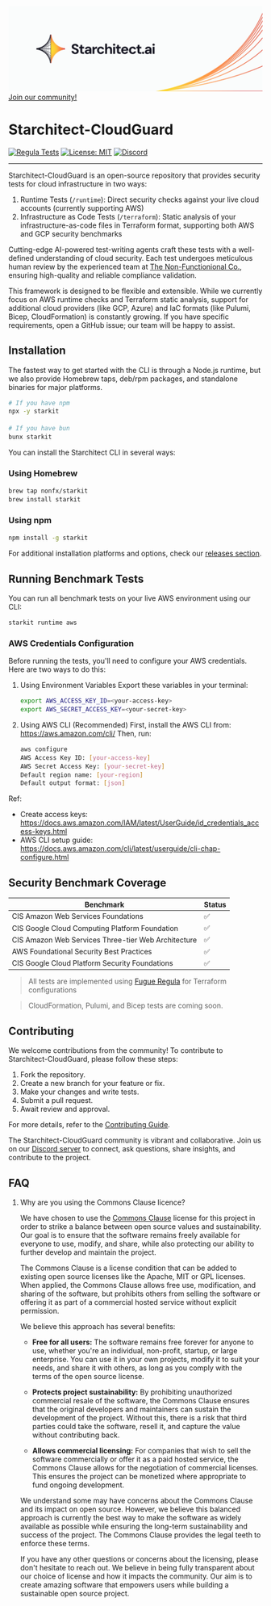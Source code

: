 [![Starchitect](./assets/starchitect.png)](https://starchitect.ai)
[Join our community!](https://discord.gg/kDTtfpgFFq)

# Starchitect-CloudGuard

[![Regula Tests](https://github.com/nonfx/starchitect-cloudguard/actions/workflows/regula-test.yml/badge.svg)](https://github.com/nonfx/starchitect-cloudguard/actions/workflows/regula-test.yml)
[![License: MIT](https://img.shields.io/badge/License-MIT-yellow.svg)](./LICENSE)
[![Discord](https://img.shields.io/discord/1306489507499216897)](https://discord.gg/kDTtfpgFFq)

---

Starchitect-CloudGuard is an open-source repository that provides security tests for cloud infrastructure in two ways:

1. Runtime Tests (`/runtime`): Direct security checks against your live cloud accounts (currently supporting AWS)
2. Infrastructure as Code Tests (`/terraform`): Static analysis of your infrastructure-as-code files in Terraform format, supporting both AWS and GCP security benchmarks

Cutting-edge AI-powered test-writing agents craft these tests with a well-defined understanding of cloud security. Each test undergoes meticulous human review by the experienced team at [The Non-Functionional Co.](https://nonfx.com), ensuring high-quality and reliable compliance validation.

This framework is designed to be flexible and extensible. While we currently focus on AWS runtime checks and Terraform static analysis, support for additional cloud providers (like GCP, Azure) and IaC formats (like Pulumi, Bicep, CloudFormation) is constantly growing. If you have specific requirements, open a GitHub issue; our team will be happy to assist.

## Installation

The fastest way to get started with the CLI is through a Node.js runtime, but we also provide Homebrew taps, deb/rpm packages, and standalone binaries for major platforms.

```bash
# If you have npm
npx -y starkit

# If you have bun
bunx starkit
```

You can install the Starchitect CLI in several ways:

### Using Homebrew

```bash
brew tap nonfx/starkit
brew install starkit
```

### Using npm

```bash
npm install -g starkit
```

For additional installation platforms and options, check our [releases section](https://github.com/nonfx/starchitect-cloudguard/releases).

## Running Benchmark Tests

You can run all benchmark tests on your live AWS environment using our CLI:

```bash
starkit runtime aws
```

### AWS Credentials Configuration

Before running the tests, you'll need to configure your AWS credentials. Here are two ways to do this:

1. Using Environment Variables
   Export these variables in your terminal:

   ```bash
   export AWS_ACCESS_KEY_ID=<your-access-key>
   export AWS_SECRET_ACCESS_KEY=<your-secret-key>
   ```

2. Using AWS CLI (Recommended)
   First, install the AWS CLI from: https://aws.amazon.com/cli/
   Then, run:
   ```bash
   aws configure
   AWS Access Key ID: [your-access-key]
   AWS Secret Access Key: [your-secret-key]
   Default region name: [your-region]
   Default output format: [json]
   ```

Ref:

- Create access keys: https://docs.aws.amazon.com/IAM/latest/UserGuide/id_credentials_access-keys.html
- AWS CLI setup guide: https://docs.aws.amazon.com/cli/latest/userguide/cli-chap-configure.html

## Security Benchmark Coverage

| Benchmark                                           | Status |
| --------------------------------------------------- | ------ |
| CIS Amazon Web Services Foundations                 | ✅     |
| CIS Google Cloud Computing Platform Foundation      | ✅     |
| CIS Amazon Web Services Three-tier Web Architecture | ✅     |
| AWS Foundational Security Best Practices            | ✅     |
| CIS Google Cloud Platform Security Foundations      | ✅     |

> All tests are implemented using [Fugue Regula](https://github.com/fugue/regula) for Terraform configurations

> CloudFormation, Pulumi, and Bicep tests are coming soon.

## Contributing

We welcome contributions from the community! To contribute to Starchitect-CloudGuard, please follow these steps:

1. Fork the repository.
2. Create a new branch for your feature or fix.
3. Make your changes and write tests.
4. Submit a pull request.
5. Await review and approval.

For more details, refer to the [Contributing Guide](CONTRIBUTING.md).

The Starchitect-CloudGuard community is vibrant and collaborative. Join us on our [Discord server](https://discord.gg/kDTtfpgFFq) to connect, ask questions, share insights, and contribute to the project.

## FAQ

1. Why are you using the Commons Clause licence?

   We have chosen to use the [Commons Clause](https://commonsclause.com/) license for this project in order to strike a balance between open source values and sustainability. Our goal is to ensure that the software remains freely available for everyone to use, modify, and share, while also protecting our ability to further develop and maintain the project.

   The Commons Clause is a license condition that can be added to existing open source licenses like the Apache, MIT or GPL licenses. When applied, the Commons Clause allows free use, modification, and sharing of the software, but prohibits others from selling the software or offering it as part of a commercial hosted service without explicit permission.

   We believe this approach has several benefits:

   - **Free for all users:** The software remains free forever for anyone to use, whether you're an individual, non-profit, startup, or large enterprise. You can use it in your own projects, modify it to suit your needs, and share it with others, as long as you comply with the terms of the open source license.

   - **Protects project sustainability:** By prohibiting unauthorized commercial resale of the software, the Commons Clause ensures that the original developers and maintainers can sustain the development of the project. Without this, there is a risk that third parties could take the software, resell it, and capture the value without contributing back.

   - **Allows commercial licensing:** For companies that wish to sell the software commercially or offer it as a paid hosted service, the Commons Clause allows for the negotiation of commercial licenses. This ensures the project can be monetized where appropriate to fund ongoing development.

   We understand some may have concerns about the Commons Clause and its impact on open source. However, we believe this balanced approach is currently the best way to make the software as widely available as possible while ensuring the long-term sustainability and success of the project. The Commons Clause provides the legal teeth to enforce these terms.

   If you have any other questions or concerns about the licensing, please don't hesitate to reach out. We believe in being fully transparent about our choice of license and how it impacts the community. Our aim is to create amazing software that empowers users while building a sustainable open source project.
